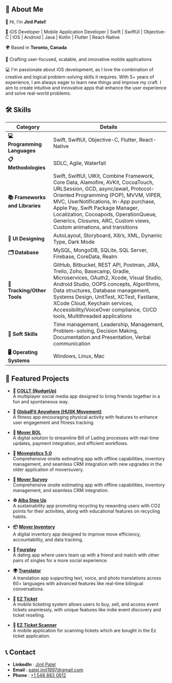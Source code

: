 ## 🚀 About Me

👋 Hi, I’m **Jinil Patel**!

🚀 iOS Developer | Mobile Application Developer | Swift | SwiftUI | Objective-C | IOS | Android | Java | Kotlin | Flutter | React-Native

🌍 Based in **Toronto, Canada**

📱 Crafting user-focused, scalable, and innovative mobile applications

💻 I'm passionate about iOS development, as I love the combination of creative and logical problem-solving skills it requires. With 5+ years of experience, I am always eager to learn new things and improve my craft. I aim to create intuitive and innovative apps that enhance the user experience and solve real-world problems.

## 🛠 Skills

| **Category**            | **Details**                                                                                                                                                                                                                                                                                                                                                          |
|--------------------------|----------------------------------------------------------------------------------------------------------------------------------------------------------------------------------------------------------------------------------------------------------------------------------------------------------------------------------------------------------------------|
| **💻 Programming Languages** | Swift, SwiftUI, Objective-C, Flutter, React-Native                                                                                                                                                                                                                                                                                                                |
| **📋 Methodologies**        | SDLC, Agile, Waterfall                                                                                                                                                                                                                                                                                                                                            |
| **📚 Frameworks and Libraries** | Swift, SwiftUI, UIKit, Combine Framework, Core Data, Alamofire, AVKit, CocoaTouch, URLSession, GCD, async/await, Protocol-Oriented Programming (POP), MVVM, VIPER, MVC, UserNotifications, In-App purchase, Apple Pay, Swift Package Manager, Localization, Cocoapods, OperationQueue, Generics, Closures, ARC, Custom views, Custom animations, and transitions |
| **🎨 UI Designing**         | AutoLayout, Storyboard, Xib’s, XML, Dynamic Type, Dark Mode                                                                                                                                                                                                                                                                                                       |
| **🗂️ Database**             | MySQL, MongoDB, SQLite, SQL Server, Firebase, CoreData, Realm                                                                                                                                                                                                                                                                                                    |
| **🔧 Tracking/Other Tools** | GitHub, Bitbucket, REST API, Postman, JIRA, Trello, Zoho, Basecamp, Gradle, Microservices, OAuth2, Xcode, Visual Studio, Android Studio, OOPS concepts, Algorithms, Data structures, Database management, Systems Design, UnitTest, XCTest, Fastlane, XCode Cloud, Keychain services, Accessibility/VoiceOver compliance, CI/CD tools, Multithreaded applications |
| **🌟 Soft Skills**          | Time management, Leadership, Management, Problem-solving, Decision Making, Documentation and Presentation, Verbal communication                                                                                                                                                                                                                                  |
| **🖥️ Operating Systems**     | Windows, Linux, Mac                                                                                                                                                                                                                                                                                                                                              |

## 🌟 Featured Projects

- **📱 [COLLT (NudgeUp)](https://apps.apple.com/us/app/nudgeup/id1559219504)**  
  A multiplayer social media app designed to bring friends together in a fun and spontaneous way.

- **🏃 [GlobalFit Anywhere (HUSK Movement)](https://apps.apple.com/us/app/husk-movement/id1437051527)**  
  A fitness app encouraging physical activity with features to enhance user engagement and fitness tracking.

- **🚛 [Mover BOL](https://apps.apple.com/tt/app/mover-bol/id1481031241)**  
  A digital solution to streamline Bill of Lading processes with real-time updates, payment integration, and efficient workflows.

- **📝 [Movegistics 5.0](https://apps.apple.com/us/app/movegistics-survey-5-0/id6496132181)**  
  Comprehensive onsite estimating app with offline capabilities, inventory management, and seamless CRM integration with new upgrades in the older application of moversuvery.

- **📝 [Mover Survey](https://apps.apple.com/us/app/mover-survey/id1481572547)**  
  Comprehensive onsite estimating app with offline capabilities, inventory management, and seamless CRM integration.

- **♻️ [Alba Step Up](https://apps.apple.com/sg/app/alba-step-up/id1504649912)**  
  A sustainability app promoting recycling by rewarding users with CO2 points for their activities, along with educational features on recycling habits.

- **📦 [Mover Inventory](https://apps.apple.com/us/app/mover-inventory-by-netensity/id1606680710?platform=ipad)**  
  A digital inventory app designed to improve move efficiency, accountability, and data tracking.

- **🎉 [Fourplay](https://apps.apple.com/us/app/fourplay-date-with-friends/id1463551449)**  
  A dating app where users team up with a friend and match with other pairs of singles for a more social experience.

- **🌍 [Translator](https://apps.apple.com/in/app/translate-native-ai-translator/id1517982329)**  
  A translation app supporting text, voice, and photo translations across 60+ languages with advanced features like real-time bilingual conversations.

- **🎫 [EZ Ticket](https://apps.apple.com/in/app/eztickets/id1494674322)**  
  A mobile ticketing system allows users to buy, sell, and access event tickets seamlessly, with unique features like indie event discovery and ticket reselling.
  
- **🎫 [EZ Ticket Scanner](https://apps.apple.com/in/app/eztickets-scanner/id1494675223)**  
  A mobile application for scanning tickets which are bought in the Ez ticket application.
  

## 📞 Contact

- **LinkedIn** : [Jinil Patel](https://www.linkedin.com/in/jinil-patel0612/)  
- **Email** : [patel.jinil1997@gmail.com](mailto:patel.jinil1997@gmail.com)  
- **Phone** : [+1 548 883 0612](tel:+15488830612)

